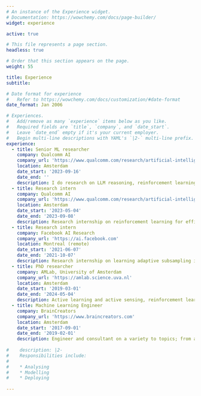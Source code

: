 ```yaml
---
# An instance of the Experience widget.
# Documentation: https://wowchemy.com/docs/page-builder/
widget: experience

active: true

# This file represents a page section.
headless: true

# Order that this section appears on the page.
weight: 55

title: Experience
subtitle:

# Date format for experience
#   Refer to https://wowchemy.com/docs/customization/#date-format
date_format: Jan 2006

# Experiences.
#   Add/remove as many `experience` items below as you like.
#   Required fields are `title`, `company`, and `date_start`.
#   Leave `date_end` empty if it's your current employer.
#   Begin multi-line descriptions with YAML's `|2-` multi-line prefix.
experience:
  - title: Senior ML researcher
    company: Qualcomm AI
    company_url: 'https://www.qualcomm.com/research/artificial-intelligence'
    location: Amsterdam
    date_start: '2023-09-16'
    date_end: ''
    description: I do research on LLM reasoning, reinforcement learning, and AI safety.
  - title: Research intern
    company: Qualcomm AI
    company_url: 'https://www.qualcomm.com/research/artificial-intelligence'
    location: Amsterdam
    date_start: '2023-05-04'
    date_end: '2023-09-08'
    description: Research internship on reinforcement learning for efficient optimisation of inverse problems.
  - title: Research intern
    company: Facebook AI Research
    company_url: 'https://ai.facebook.com'
    location: Montreal (remote)
    date_start: '2021-06-07'
    date_end: '2021-10-07'
    description: Research internship on learning adaptive subsampling in Magnetic Resonance Imaging (MRI).
  - title: PhD researcher
    company: AMLab, University of Amsterdam
    company_url: 'https://amlab.science.uva.nl'
    location: Amsterdam
    date_start: '2019-03-01'
    date_end: '2024-05-04'
    description: Active learning and active sensing, reinforcement learning, Bayesian methods, and AI alignment.
  - title: Machine Learning Engineer
    company: BrainCreators
    company_url: 'https://www.braincreators.com'
    location: Amsterdam
    date_start: '2017-09-01'
    date_end: '2019-02-01'
    description: Engineer and consultant on a variety to topics; from active learning and clustering to object detection and natural language processing.
    
#    description: |2-
#    Responsibilities include:
#      
#    * Analysing
#    * Modelling
#    * Deploying
        
---
```

